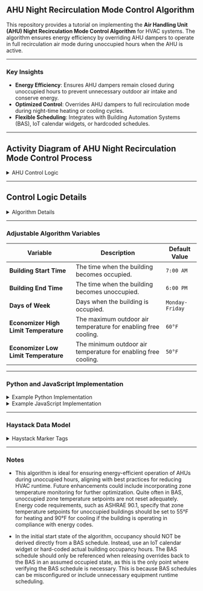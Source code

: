 ## AHU Night Recirculation Mode Control Algorithm

This repository provides a tutorial on implementing the **Air Handling Unit (AHU) Night Recirculation Mode Control Algorithm** for HVAC systems. The algorithm ensures energy efficiency by overriding AHU dampers to operate in full recirculation air mode during unoccupied hours when the AHU is active.

---

### Key Insights
- **Energy Efficiency**: Ensures AHU dampers remain closed during unoccupied hours to prevent unnecessary outdoor air intake and conserve energy.
- **Optimized Control**: Overrides AHU dampers to full recirculation mode during night-time heating or cooling cycles.
- **Flexible Scheduling**: Integrates with Building Automation Systems (BAS), IoT calendar widgets, or hardcoded schedules.

---

## Activity Diagram of AHU Night Recirculation Mode Control Process

<details>
  <summary>AHU Control Logic</summary>

```mermaid
graph TD

%% Initialization Process
subgraph Initialization["Initialization"]
    Start[Start] --> CheckSchedule["Check Building Occupancy Schedule"]
end

%% Occupancy Check Process
subgraph OccupancyCheck["Occupancy Check"]
    CheckSchedule -->|Occupied| NormalControl["Allow BAS to Control AHU"]
    NormalControl --> WaitForUnoccupied["Wait for Building to Become Unoccupied"]
    WaitForUnoccupied --> CheckSchedule

    CheckSchedule -->|Unoccupied| OutdoorAirAndMotorCheck["Check OAT and AHU Motor Status"]

    %% Combined Outdoor Air Temperature and AHU Motor Status Check
    OutdoorAirAndMotorCheck -->|Ideal Economizer Ranges + Motor Running| EnableFreeCooling["Enable Free Cooling"]
    OutdoorAirAndMotorCheck -->|Outside of Economizer Ranges + Motor Running| OverrideDampers["Override Dampers to Closed Position"]

    EnableFreeCooling --> MonitorAndWait["Monitor AHU Status and Building Occupancy"]
    OverrideDampers --> MonitorAndWait["Monitor AHU Status and Building Occupancy"]

    MonitorAndWait -->|Motor Stopped + Unoccupied Building| OutdoorAirAndMotorCheck
    MonitorAndWait -->|Building Becomes Occupied| CheckSchedule
end

%% Styles for Highlighting
style CheckSchedule fill:#f9f,stroke:#333,stroke-width:2px
style NormalControl fill:#cfc,stroke:#333,stroke-width:2px
style WaitForUnoccupied fill:#ffc,stroke:#333,stroke-width:2px
style OutdoorAirAndMotorCheck fill:#ccf,stroke:#333,stroke-width:2px
style EnableFreeCooling fill:#9cf,stroke:#333,stroke-width:2px
style OverrideDampers fill:#fcc,stroke:#333,stroke-width:2px
style MonitorAndWait fill:#ffc,stroke:#333,stroke-width:2px


%% Additional Notes for Context
FutureEnhancement["Future enhancement to include monitoring zone temperatures by ASO. ASHRAE 90.1 Energy code requires zone setpoints to be set back to 90°F and 55°F."]
```

</details>

---

## Control Logic Details

<details>
  <summary>Algorithm Details</summary>

### Aim
Ensure AHUs operate in full recirculation air mode during unoccupied hours to conserve energy.

---

### Level of Complexity
Low

---

### Potential Savings
Moderate

---

### Process
1. **Check Current Time**:
   - Compare the current time against the building schedule sourced from:
     - BAS using BACnet or similar protocols.
     - IoT calendar widget (preferred).
     - Hardcoded values.
2. **Monitor AHU Activity**:
   - If the AHU is active during unoccupied hours due to a heating or cooling call, override the air dampers to **closed** for full recirculation mode.
3. **Occupied Schedule**:
   - During occupied hours, release damper control back to the BAS for normal operation.

</details>

---

### Adjustable Algorithm Variables

| **Variable**                            | **Description**                                              | **Default Value**      |
|-----------------------------------------|--------------------------------------------------------------|------------------------|
| **Building Start Time**                 | The time when the building becomes occupied.                 | `7:00 AM`             |
| **Building End Time**                   | The time when the building becomes unoccupied.               | `6:00 PM`             |
| **Days of Week**                        | Days when the building is occupied.                          | `Monday-Friday`       |
| **Economizer High Limit Temperature**   | The maximum outdoor air temperature for enabling free cooling.| `60°F`                |
| **Economizer Low Limit Temperature**    | The minimum outdoor air temperature for enabling free cooling.| `50°F`                |

---

### Python and JavaScript Implementation

<details>
  <summary>Example Python Implementation</summary>

```bash
$ python night_recirc_mode.py
```

Example Output:
```
Starting Night Recirculation Mode Control Simulation...
Wednesday 18:26: Building is unoccupied. AHU is inactive. No action required.
Friday 21:52: Building is unoccupied. AHU is inactive. No action required.
Wednesday 03:28: Building is unoccupied. AHU is active. Free cooling disabled (OAT: 43.25°F). Dampers_Closed
Monday 10:12: Building is occupied. Release_Control
```

</details>

<details>
  <summary>Example JavaScript Implementation</summary>

```bash
$ node nightRecircMode.js
```

Example Output:
```
Current Time: 3:00 AM
Building Status: Unoccupied
AHU Status: Active
Damper Override: Dampers Closed for Full Recirculation Mode
...
```

</details>

---

### Haystack Data Model

<details>
  <summary>Haystack Marker Tags</summary>

| **Point Name**                               | **navName**               | **Marker Tags in Haystack**                     |
|----------------------------------------------|---------------------------|------------------------------------------------|
| **Building Occupancy Schedule**              | `buildingOccSchedule`     | `sp`                                          |
| **AHU/RTU Operating Status**                 | `ahuRtuStatus`            | `ahu`, `rtu`, `status`, `cmd`                 |
| **Minimum Outdoor Air Damper Setpoint**      | `minOaDamperSp`           | `ahu`, `rtu`, `damper`, `outdoor`, `sp`       |
| **Outdoor Air Damper Command**               | `oaDamperCmd`             | `ahu`, `rtu`, `damper`, `outdoor`, `cmd`      |
| **Outside Air Temperature**                  | `outsideAirTemp`          | `outside`, `air`, `temp`, `sensor`            |
| **Economizer High Limit Temperature**        | `economizerHighLimitTemp` | `ahu`, `economizer`, `temp`, `high`, `limit`  |
| **Economizer Low Limit Temperature**         | `economizerLowLimitTemp`  | `ahu`, `economizer`, `temp`, `low`, `limit`   |

</details>

---

### Notes

* This algorithm is ideal for ensuring energy-efficient operation of AHUs during unoccupied hours, aligning with best practices for reducing HVAC runtime. Future enhancements could include incorporating zone temperature monitoring for further optimization. Quite often in BAS, unoccupied zone temperature setpoints are not reset adequately. Energy code requirements, such as ASHRAE 90.1, specify that zone temperature setpoints for unoccupied buildings should be set to 55°F for heating and 90°F for cooling if the building is operating in compliance with energy codes.

* In the initial start state of the algorithm, occupancy should NOT be derived directly from a BAS schedule. Instead, use an IoT calendar widget or hard-coded actual building occupancy hours. The BAS schedule should only be referenced when releasing overrides back to the BAS in an assumed occupied state, as this is the only point where verifying the BAS schedule is necessary. This is because BAS schedules can be misconfigured or include unnecessary equipment runtime scheduling.